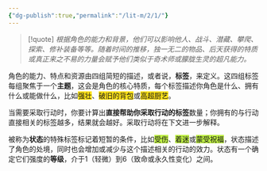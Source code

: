 ```yaml
---
{"dg-publish":true,"permalink":"/lit-m/2/1/"}
---
```


>[!quote]
>*根据角色的能力和背景，他们可以影响他人、战斗、潜藏、攀爬、探索、修补装备等等。随着时间的推移，独一无二的物品、后天获得的特质或真正来之不易的力量会赋予他们类似于奇术师或朦胧生灵的超凡能力。*

角色的能力、特点和资源由四组简短的描述，或者说，**标签**，来定义。这四组标签每组聚焦于一个**主题**，这会是角色的核心特质，每个标签描述你角色是什么、拥有什么或能做什么，比如<span style="background:#ffe119">强壮</span>、<span style="background:#ffe119">破旧的背包</span>或<span style="background:#ffe119">高超厨艺</span>。

当需要采取行动时，你要计算出**直接帮助你采取行动的标签**数量；你拥有的与行动直接相关的标签越多，结果就会越好。采取行动将在下文进一步解释。

被称为**状态**的特殊标签标记着短暂的条件，比如<span style="background:#bfef45">受伤</span>、<span style="background:#bfef45">着迷</span>或<span style="background:#bfef45">蒙受祝福</span>，状态描述了角色的处境，同时也会增加或减少与这个描述相关的行动的效力。状态有一个确定它们强度的**等级**，介于1（轻微）到6（致命或永久性变化）之间。
